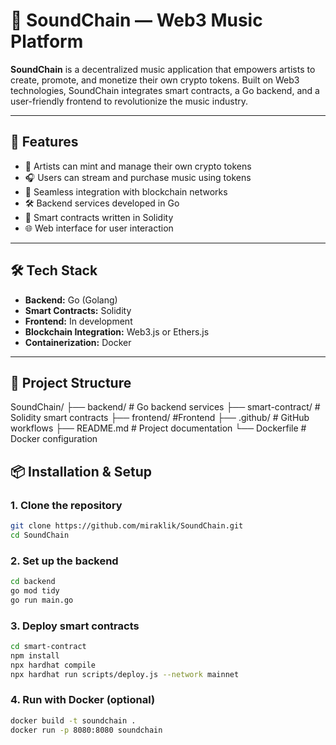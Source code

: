 # 🎵 SoundChain — Web3 Music Platform

**SoundChain** is a decentralized music application that empowers artists to create, promote, and monetize their own crypto tokens. Built on Web3 technologies, SoundChain integrates smart contracts, a Go backend, and a user-friendly frontend to revolutionize the music industry.

---

## 🚀 Features

- 🎤 Artists can mint and manage their own crypto tokens
- 🎧 Users can stream and purchase music using tokens
- 🔗 Seamless integration with blockchain networks
- 🛠️ Backend services developed in Go
- 📜 Smart contracts written in Solidity
- 🌐 Web interface for user interaction

---

## 🛠️ Tech Stack

- **Backend:** Go (Golang)
- **Smart Contracts:** Solidity
- **Frontend:** In development
- **Blockchain Integration:** Web3.js or Ethers.js
- **Containerization:** Docker

---

## 📁 Project Structure
SoundChain/
├── backend/ # Go backend services
├── smart-contract/ # Solidity smart contracts
├── frontend/ #Frontend
├── .github/ # GitHub workflows
├── README.md # Project documentation
└── Dockerfile # Docker configuration

## 📦 Installation & Setup

### 1. Clone the repository

```bash
git clone https://github.com/miraklik/SoundChain.git
cd SoundChain
```

### 2. Set up the backend

```bash 
cd backend
go mod tidy
go run main.go
```

### 3. Deploy smart contracts

```bash
cd smart-contract
npm install
npx hardhat compile
npx hardhat run scripts/deploy.js --network mainnet
```
### 4. Run with Docker (optional)

```bash
docker build -t soundchain .
docker run -p 8080:8080 soundchain
```
